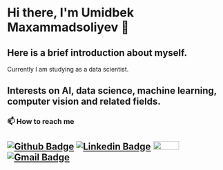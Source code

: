 # Hi there, I'm Umidbek Maxammadsoliyev 👋

## Here is a brief introduction about myself.

Currently I am studying as a data scientist.

Interests on AI, data science, machine learning, computer vision and related fields.
---


### 📫 How to reach me 
[![Github Badge](https://img.shields.io/badge/-Github-000?style=flat-square&logo=Github&logoColor=white)](https://github.com/Mr-Umidjon)
[![Linkedin Badge](https://img.shields.io/badge/-LinkedIn-blue?style=flat-square&logo=Linkedin&logoColor=white)](https://www.linkedin.com/in/umidbekmakhammadsoliyev/)
<a href="https://www.kaggle.com/umidjon2020">
  <img src="https://www.dataapplab.com/wp-content/uploads/2017/06/kaggle-logo-gray-300.png" width="60px" height="20px">
</a>
[![Gmail Badge](https://img.shields.io/badge/-Gmail-c14438?style=flat-square&logo=Gmail&logoColor=white)](mailto:mrumidjon2020@gmail.com)
---
